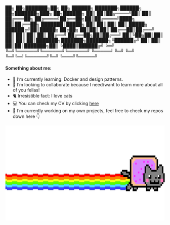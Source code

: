 
██╗  ██╗███████╗██╗     ██╗      ██████╗     ███████╗██████╗ ██╗███████╗███╗   ██╗██████╗ 
██║  ██║██╔════╝██║     ██║     ██╔═══██╗    ██╔════╝██╔══██╗██║██╔════╝████╗  ██║██╔══██╗
███████║█████╗  ██║     ██║     ██║   ██║    █████╗  ██████╔╝██║█████╗  ██╔██╗ ██║██║  ██║
██╔══██║██╔══╝  ██║     ██║     ██║   ██║    ██╔══╝  ██╔══██╗██║██╔══╝  ██║╚██╗██║██║  ██║
██║  ██║███████╗███████╗███████╗╚██████╔╝    ██║     ██║  ██║██║███████╗██║ ╚████║██████╔╝
╚═╝  ╚═╝╚══════╝╚══════╝╚══════╝ ╚═════╝     ╚═╝     ╚═╝  ╚═╝╚═╝╚══════╝╚═╝  ╚═══╝╚═════╝ 
                                                                                          
                                                                                          

#### Something about me:
- 🌱 I’m currently learning: Docker and design patterns.
- 👯 I’m looking to collaborate because I need/want to learn more about all of you fellas!
- 🐈 Irresistible fact: I love cats  
- 💻 You can check my CV by clicking [here](https://kenserikawa.github.io/)
- 🔭 I’m currently working on my own projects, feel free to check my repos down here 👇

<img src="/cool-cat-nyan.png" width="680" height="300" />
